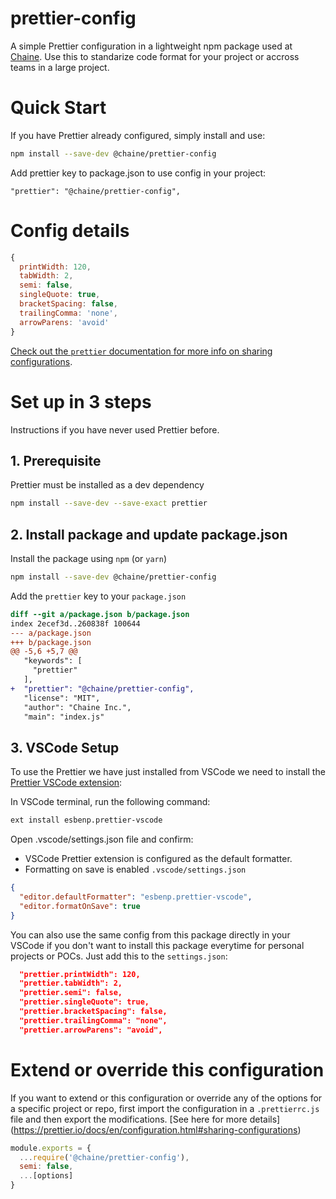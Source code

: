 # prettier-config

A simple Prettier configuration in a lightweight npm package used at [Chaine](https://chaineapp.com/). Use this to standarize code format for your project or accross teams in a large project.

# Quick Start

If you have Prettier already configured, simply install and use:

```sh
npm install --save-dev @chaine/prettier-config
```

Add prettier key to package.json to use config in your project:

```
"prettier": "@chaine/prettier-config",
```

# Config details

```js
{
  printWidth: 120,
  tabWidth: 2,
  semi: false,
  singleQuote: true,
  bracketSpacing: false,
  trailingComma: 'none',
  arrowParens: 'avoid'
}
```

[Check out the `prettier` documentation for more info on sharing configurations](https://prettier.io/docs/en/configuration.html#sharing-configurations).

# Set up in 3 steps

Instructions if you have never used Prettier before.

## 1. Prerequisite

Prettier must be installed as a dev dependency

```sh
npm install --save-dev --save-exact prettier
```

## 2. Install package and update package.json

Install the package using `npm` (or `yarn`)

```sh
npm install --save-dev @chaine/prettier-config
```

Add the `prettier` key to your `package.json`

```diff
diff --git a/package.json b/package.json
index 2ecef3d..260838f 100644
--- a/package.json
+++ b/package.json
@@ -5,6 +5,7 @@
   "keywords": [
     "prettier"
   ],
+  "prettier": "@chaine/prettier-config",
   "license": "MIT",
   "author": "Chaine Inc.",
   "main": "index.js"
```

## 3. VSCode Setup

To use the Prettier we have just installed from VSCode we need to install the [Prettier VSCode extension](https://github.com/prettier/prettier-vscode):

In VSCode terminal, run the following command:

```sh
ext install esbenp.prettier-vscode
```

Open .vscode/settings.json file and confirm:

- VSCode Prettier extension is configured as the default formatter.
- Formatting on save is enabled `.vscode/settings.json`

```json
{
  "editor.defaultFormatter": "esbenp.prettier-vscode",
  "editor.formatOnSave": true
}
```

You can also use the same config from this package directly in your VSCode if you don't want to install this package everytime for personal projects or POCs. Just add this to the `settings.json`:

```json
  "prettier.printWidth": 120,
  "prettier.tabWidth": 2,
  "prettier.semi": false,
  "prettier.singleQuote": true,
  "prettier.bracketSpacing": false,
  "prettier.trailingComma": "none",
  "prettier.arrowParens": "avoid",
```

# Extend or override this configuration

If you want to extend or this configuration or override any of the options for a specific project or repo, first import the configuration in a `.prettierrc.js` file and then export the modifications.
[See here for more details] (https://prettier.io/docs/en/configuration.html#sharing-configurations)

```js
module.exports = {
  ...require('@chaine/prettier-config'),
  semi: false,
  ...[options]
}
```
